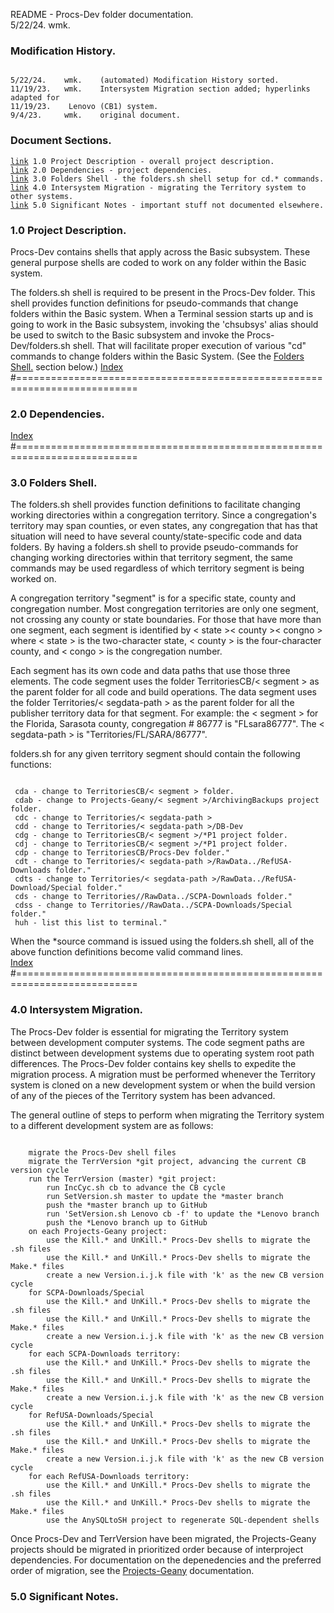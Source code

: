 README - Procs-Dev folder documentation.<br>
5/22/24.	wmk.
<h3>Modification History.</h3><pre><code>
5/22/24.	wmk.	(automated) Modification History sorted.
11/19/23.	wmk.	Intersystem Migration section added; hyperlinks adapted for 
11/19/23.	 Lenovo (CB1) system. 
9/4/23.     wmk.	original document. 
</code></pre>
<h3 id="IX">Document Sections.</h3>
<pre><code><a href="#1.0">link</a> 1.0 Project Description - overall project description.
<a href="#2.0">link</a> 2.0 Dependencies - project dependencies.
<a href="#3.0">link</a> 3.0 Folders Shell - the folders.sh shell setup for cd.* commands.
<a href="#4.0">link</a> 4.0 Intersystem Migration - migrating the Territory system to other systems.
<a href="#5.0">link</a> 5.0 Significant Notes - important stuff not documented elsewhere.
</code></pre>
<h3 id="1.0">1.0 Project Description.</h3>
Procs-Dev contains shells that apply across the Basic subsystem.
These general purpose shells are coded to work on any
folder within the Basic system.

The folders.sh shell is required to be
present in the Procs-Dev folder. This shell provides function definitions for
pseudo-commands that change folders within the Basic system. When a
Terminal session starts up and is going to work in the Basic subsystem,
invoking the 'chsubsys' alias  should be used to switch to the Basic subsystem
and invoke the Procs-Dev/folders.sh shell. That will facilitate proper execution
of various
"cd" commands to change folders within the Basic System.
(See the <a href="#3.0">Folders Shell.</a> section below.)
<a href="#IX">Index</a>
#===========================================================================
<h3 id="2.0">2.0 Dependencies.</h3>
<a href="#IX">Index</a>
#===========================================================================
<h3 id="3.0">3.0 Folders Shell.</h3>
<!-- needs updating for Basic -->
The folders.sh shell provides function definitions to facilitate changing
working directories within a congregation territory. Since a congregation's
territory may span counties, or even states, any congregation that has that
situation will need to have several county/state-specific code and data
folders. By having a folders.sh shell to provide pseudo-commands for changing
working directories within that territory segment, the same commands may be
used regardless of which territory segment is being worked on.

A congregation territory "segment" is for a specific state, county and
congregation number. Most congregation territories are only one segment, not
crossing any county or state boundaries. For those that have more than one
segment, each segment is identified by < state >< county >< congno > where
< state > is the two-character state, < county > is the four-character county,
and < congo > is the congregation number.

Each segment has its own code and data paths that use those three elements. The
code segment uses the folder TerritoriesCB/< segment > as the parent folder for
all code and build operations. The data segment uses the folder
Territories/< segdata-path > as the parent folder for all the publisher
territory data for that segment. For example: the < segment > for the
Florida, Sarasota county, congregation # 86777 is "FLsara86777". The
< segdata-path > is "Territories/FL/SARA/86777".

folders.sh for any given territory segment should contain the following functions:
<pre><code>
 cda - change to TerritoriesCB/< segment > folder.
 cdab - change to Projects-Geany/< segment >/ArchivingBackups project folder.
 cdc - change to Territories/< segdata-path >
 cdd - change to Territories/< segdata-path >/DB-Dev
 cdg - change to TerritoriesCB/< segment >/*P1 project folder.
 cdj - change to TerritoriesCB/< segment >/*P1 project folder.
 cdp - change to TerritoriesCB/Procs-Dev folder."
 cdt - change to Territories/< segdata-path >/RawData../RefUSA-Downloads folder."
 cdts - change to Territories/< segdata-path >/RawData../RefUSA-Download/Special folder."
 cds - change to Territories/<segdata-path>/RawData../SCPA-Downloads folder."
 cdss - change to Territories/<segdata-path>/RawData../SCPA-Downloads/Special folder."
 huh - list this list to terminal."
</code></pre>
When the *source command is issued using the folders.sh shell, all of the above
function definitions become valid command lines.
<br><a href="#IX">Index</a>
#===========================================================================
<h3 id="4.0">4.0 Intersystem Migration.</h3>
The Procs-Dev folder is essential for migrating the Territory system between
development computer systems. The code segment paths are distinct between
development systems due to operating system root path differences. The Procs-Dev
folder contains key shells to expedite the migration process. A migration must
be performed whenever the Territory system is cloned on a new development system
or when the build version of any of the pieces of the Territory system has been
advanced.

The general outline of steps to perform when migrating the Territory system to a
different development system are as follows:
<pre><code>
    migrate the Procs-Dev shell files
    migrate the TerrVersion *git project, advancing the current CB version cycle
    run the TerrVersion (master) *git project:
        run IncCyc.sh cb to advance the CB cycle
        run SetVersion.sh master to update the *master branch
        push the *master branch up to GitHub
        run 'SetVersion.sh Lenovo cb -f' to update the *Lenovo branch
        push the *Lenovo branch up to GitHub
    on each Projects-Geany project:
        use the Kill.* and UnKill.* Procs-Dev shells to migrate the .sh files
        use the Kill.* and UnKill.* Procs-Dev shells to migrate the Make.* files
        create a new Version.i.j.k file with 'k' as the new CB version cycle
    for SCPA-Downloads/Special
        use the Kill.* and UnKill.* Procs-Dev shells to migrate the .sh files
        use the Kill.* and UnKill.* Procs-Dev shells to migrate the Make.* files
        create a new Version.i.j.k file with 'k' as the new CB version cycle
    for each SCPA-Downloads territory:
        use the Kill.* and UnKill.* Procs-Dev shells to migrate the .sh files
        use the Kill.* and UnKill.* Procs-Dev shells to migrate the Make.* files
        create a new Version.i.j.k file with 'k' as the new CB version cycle
    for RefUSA-Downloads/Special
        use the Kill.* and UnKill.* Procs-Dev shells to migrate the .sh files
        use the Kill.* and UnKill.* Procs-Dev shells to migrate the Make.* files
        create a new Version.i.j.k file with 'k' as the new CB version cycle
    for each RefUSA-Downloads territory:
        use the Kill.* and UnKill.* Procs-Dev shells to migrate the .sh files
        use the Kill.* and UnKill.* Procs-Dev shells to migrate the Make.* files
        use the AnySQLtoSH project to regenerate SQL-dependent shells
</code></pre>
Once Procs-Dev and TerrVersion have been migrated, the Projects-Geany projects
should be migrated in prioritized order because of interproject dependencies.
For documentation on the depenedencies and the preferred order of migration, see
the [Projects-Geany](file:///media/fuse/crostini_67db2e155275fc7e48975519462d5b22a040848a_termina_penguin/GitHub/TerrCode86777/FLsara86777cb/Projects-Geany/README.html#2.0) documentation.
<h3 id="5.0">5.0 Significant Notes.</h3>
